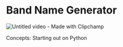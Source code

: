 # Band Name Generator
![Untitled video - Made with Clipchamp](https://github.com/rheamall/100-days-of-code-challenge/assets/165444162/b57ffc0b-d2bf-4438-bda0-69f774396f7c)

Concepts: Starting out on Python
